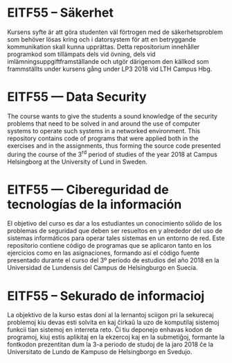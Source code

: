 # EITF55 – Säkerhet
Kursens syfte är att göra studenten väl förtrogen med de säkerhetsproblem 
som behöver lösas kring och i datorsystem för att en betryggande 
kommunikation skall kunna upprättas. Detta repositorium innehåller 
programkod som tillämpats dels vid övning, dels vid imlämningsuppgiftframställande 
och utgör därigenom den källkod som frammställts under kursens gång 
under LP3 2018 vid LTH Campus Hbg.

# EITF55 — Data Security
The course wants to give the students a sound knowledge of the security problems 
that need to be solved in and around the use of computer systems to operate such 
systems in a networked environment. This repository contains code of programs 
that were applied both in the exercises and in the assignments, thus forming the 
source code presented during the course of the 3<sup>rd</sup> period of studies 
of the year 2018 at Campus Helsingborg at the University of Lund in Sweden.

# EITF55 — Cibereguridad de tecnologías de la información
El objetivo del curso es dar a los estudiantes un conocimiento sólido de los 
problemas de seguridad que deben ser resueltos en y alrededor del uso de sistemas 
informáticos para operar tales sistemas en un entorno de red. Este repositorio 
contiene código de programas que se aplicaron tanto en los ejercicios como en
las asignaciones, formando así el código fuente presentado durante el curso del 
3º período de estudios del año 2018 en la Universidad de Lundensis del Campus de 
Helsingburgo en Suecia.

# EITF55 – Sekurado de informacioj
La objektivo de la kurso estas doni al la lernantoj sciigon pri la sekurecaj 
problemoj kiu devas esti solvita en kaj ĉirkaŭ la uzo de komputilaj sistemoj 
funkcii tian sistemoj en interreta reto. Ĉi tiu deponejo enhavas kodon de 
programoj, kiuj estis aplikitaj en la ekzercoj kaj en la submetiĝoj, formante 
la fontkodon prezentitan dum la 3-a periodo de studoj de la jaro 2018 ĉe la 
Universitato de Lundo de Kampuso de Helsingborgo en Svedujo.